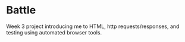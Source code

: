 # Battle

Week 3 project introducing me to HTML, http requests/responses, and testing using automated browser tools.
